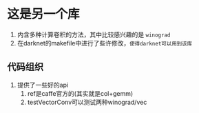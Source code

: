 # 这是另一个库

1. 内含多种计算卷积的方法，其中比较感兴趣的是 `winograd`  
2. 在darknet的makefile中进行了些许修改，`使得darknet可以用到该库`

## 代码组织

1. 提供了一些好的api
   1. ref是caffe官方的(其实就是col+gemm)
   2. testVectorConv可以测试两种winograd/vec
